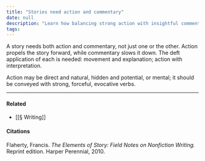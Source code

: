 ```yaml
---
title: "Stories need action and commentary"
date: null
description: "Learn how balancing strong action with insightful commentary can create compelling stories using vivid verbs and clear interpretation to engage readers effectively."
tags:
---
```


A story needs both action and commentary, not just one or the other. Action propels the story forward, while commentary slows it down. The deft application of each is needed: movement and explanation; action with interpretation.

Action may be direct and natural, hidden and potential, or mental; it should be conveyed with strong, forceful, evocative verbs.

---

#### Related

- [[§ Writing]]

#### Citations

Flaherty, Francis. _The Elements of Story: Field Notes on Nonfiction Writing._ Reprint edition. Harper Perennial, 2010.
